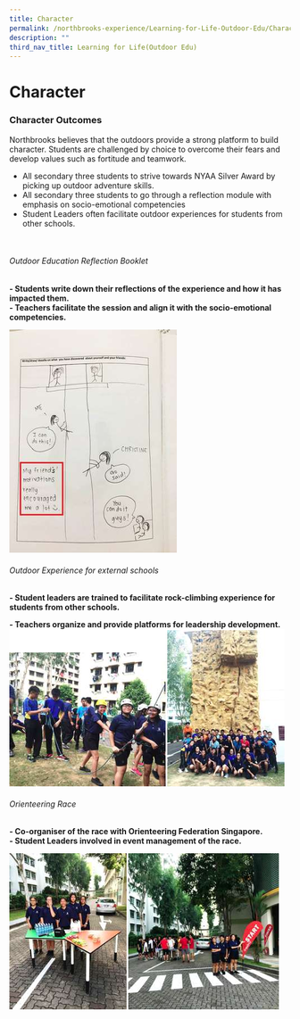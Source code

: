 ```yaml
---
title: Character
permalink: /northbrooks-experience/Learning-for-Life-Outdoor-Edu/Character/
description: ""
third_nav_title: Learning for Life(Outdoor Edu)
---
```


Character
=========

### Character Outcomes

Northbrooks believes that the outdoors provide a strong platform to build character. Students are challenged by choice to overcome their fears and develop values such as fortitude and teamwork.

*   All secondary three students to strive towards NYAA Silver Award by picking up outdoor adventure skills.
*   All secondary three students to go through a reflection module with emphasis on socio-emotional competencies
*   Student Leaders often facilitate outdoor experiences for students from other schools.

 

###### Outdoor Education Reflection Booklet  
**\- Students write down their reflections of the experience and how it has impacted them.**  
**\- Teachers facilitate the session and align it with the socio-emotional competencies.**


![](/images/Character1.jpg)

###### Outdoor Experience for external schools
**\- Student leaders are trained to facilitate rock-climbing experience for students from other schools.**

**\- Teachers organize and provide platforms for leadership development.**
![](/images/Character2.png)

###### Orienteering Race  
**\- Co-organiser of the race with Orienteering Federation Singapore.**  
**\- Student Leaders involved in event management of the race.**

![](/images/Character3.png)